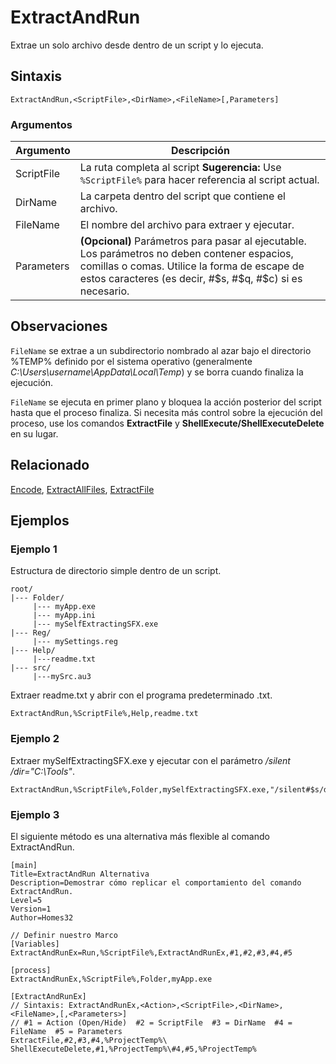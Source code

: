 # ExtractAndRun

Extrae un solo archivo desde dentro de un script y lo ejecuta.

## Sintaxis

```pebakery
ExtractAndRun,<ScriptFile>,<DirName>,<FileName>[,Parameters]
```

### Argumentos

| Argumento | Descripción |
| --- | --- |
| ScriptFile | La ruta completa al script **Sugerencia:** Use `%ScriptFile%` para hacer referencia al script actual. |
| DirName | La carpeta dentro del script que contiene el archivo. |
| FileName | El nombre del archivo para extraer y ejecutar. |
| Parameters | **(Opcional)** Parámetros para pasar al ejecutable. Los parámetros no deben contener espacios, comillas o comas. Utilice la forma de escape de estos caracteres (es decir, #$s, #$q, #$c) si es necesario. |

## Observaciones

`FileName` se extrae a un subdirectorio nombrado al azar bajo el directorio %TEMP% definido por el sistema operativo (generalmente *C:\Users\username\AppData\Local\Temp*) y se borra cuando finaliza la ejecución.

`FileName` se ejecuta en primer plano y bloquea la acción posterior del script hasta que el proceso finaliza. Si necesita más control sobre la ejecución del proceso, use los comandos **ExtractFile** y **ShellExecute/ShellExecuteDelete** en su lugar.

## Relacionado

[Encode](./Encode.md), [ExtractAllFiles](./ExtractAllFiles.md), [ExtractFile](./ExtractFile.md)

## Ejemplos

### Ejemplo 1

Estructura de directorio simple dentro de un script.

```pebakery
root/
|--- Folder/
     |--- myApp.exe
     |--- myApp.ini
     |--- mySelfExtractingSFX.exe
|--- Reg/
     |--- mySettings.reg
|--- Help/
     |---readme.txt
|--- src/
     |---mySrc.au3
```

Extraer readme.txt y abrir con el programa predeterminado .txt.

```pebakery
ExtractAndRun,%ScriptFile%,Help,readme.txt
```

### Ejemplo 2

Extraer mySelfExtractingSFX.exe y ejecutar con el parámetro */silent /dir="C:\Tools"*.

```pebakery
ExtractAndRun,%ScriptFile%,Folder,mySelfExtractingSFX.exe,"/silent#$s/dir=C:\Tools"
```

### Ejemplo 3

El siguiente método es una alternativa más flexible al comando ExtractAndRun.

```pebakery
[main]
Title=ExtractAndRun Alternativa
Description=Demostrar cómo replicar el comportamiento del comando ExtractAndRun.
Level=5
Version=1
Author=Homes32

// Definir nuestro Marco
[Variables]
ExtractAndRunEx=Run,%ScriptFile%,ExtractAndRunEx,#1,#2,#3,#4,#5

[process]
ExtractAndRunEx,%ScriptFile%,Folder,myApp.exe

[ExtractAndRunEx]
// Sintaxis: ExtractAndRunEx,<Action>,<ScriptFile>,<DirName>,<FileName>,[,<Parameters>]
// #1 = Action (Open/Hide)  #2 = ScriptFile  #3 = DirName  #4 = FileName  #5 = Parameters
ExtractFile,#2,#3,#4,%ProjectTemp%\
ShellExecuteDelete,#1,%ProjectTemp%\#4,#5,%ProjectTemp%
```
